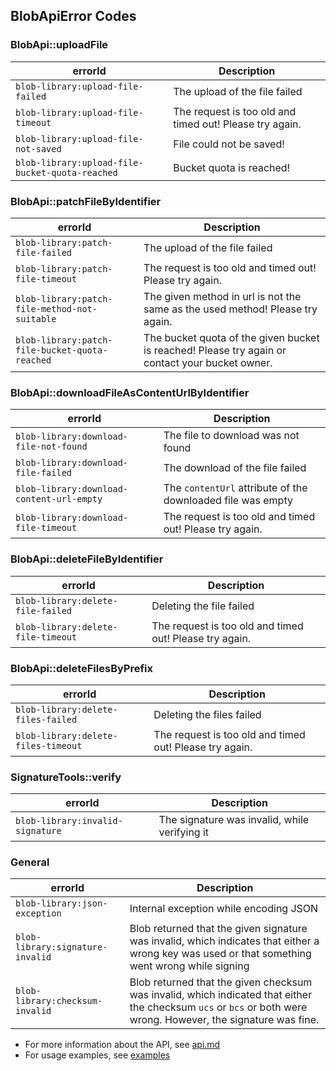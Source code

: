 ## BlobApiError Codes

### BlobApi::uploadFile

| errorId                                         | Description                                             |
|-------------------------------------------------|---------------------------------------------------------|
| `blob-library:upload-file-failed`               | The upload of the file failed                           |
| `blob-library:upload-file-timeout`              | The request is too old and timed out! Please try again. |
| `blob-library:upload-file-not-saved`            | File could not be saved!                                |
| `blob-library:upload-file-bucket-quota-reached` | Bucket quota is reached!                                |

### BlobApi::patchFileByIdentifier

| errorId                                      | Description                                                                                     |
|----------------------------------------------|-------------------------------------------------------------------------------------------------|
| `blob-library:patch-file-failed`             | The upload of the file failed                                                                   |
| `blob-library:patch-file-timeout`              | The request is too old and timed out! Please try again.                                         |
| `blob-library:patch-file-method-not-suitable`  | The given method in url is not the same as the used method! Please try again.                   |
| `blob-library:patch-file-bucket-quota-reached` | The bucket quota of the given bucket is reached! Please try again or contact your bucket owner. |

### BlobApi::downloadFileAsContentUrlByIdentifier

| errorId                                   | Description                                                 |
|-------------------------------------------|-------------------------------------------------------------|
| `blob-library:download-file-not-found`    | The file to download was not found                          |
| `blob-library:download-file-failed`       | The download of the file failed                             |
| `blob-library:download-content-url-empty` | The `contentUrl` attribute of the downloaded file was empty |
| `blob-library:download-file-timeout`      | The request is too old and timed out! Please try again.     |

### BlobApi::deleteFileByIdentifier

| errorId                            | Description                                             |
|------------------------------------|---------------------------------------------------------|
| `blob-library:delete-file-failed`  | Deleting the file failed                                |
| `blob-library:delete-file-timeout` | The request is too old and timed out! Please try again. |

### BlobApi::deleteFilesByPrefix

| errorId                             | Description                                             |
|-------------------------------------|---------------------------------------------------------|
| `blob-library:delete-files-failed`  | Deleting the files failed                               |
| `blob-library:delete-files-timeout` | The request is too old and timed out! Please try again. |

### SignatureTools::verify

| errorId                          | Description                                   |
|----------------------------------|-----------------------------------------------|
| `blob-library:invalid-signature` | The signature was invalid, while verifying it |

### General

| errorId                          | Description                                                                                                                                                     |
|----------------------------------|-----------------------------------------------------------------------------------------------------------------------------------------------------------------|
| `blob-library:json-exception`    | Internal exception while encoding JSON                                                                                                                          |
| `blob-library:signature-invalid` | Blob returned that the given signature was invalid, which indicates that either a wrong key was used or that something went wrong while signing                 |
| `blob-library:checksum-invalid`  | Blob returned that the given checksum was invalid, which indicated that either the checksum `ucs` or `bcs` or both were wrong. However, the signature was fine. |

- For more information about the API, see [api.md](./api.md)
- For usage examples, see [examples](../examples/)
